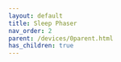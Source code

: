 ```yaml
---
layout: default
title: Sleep Phaser
nav_order: 2
parent: /devices/0parent.html
has_children: true
---
```

